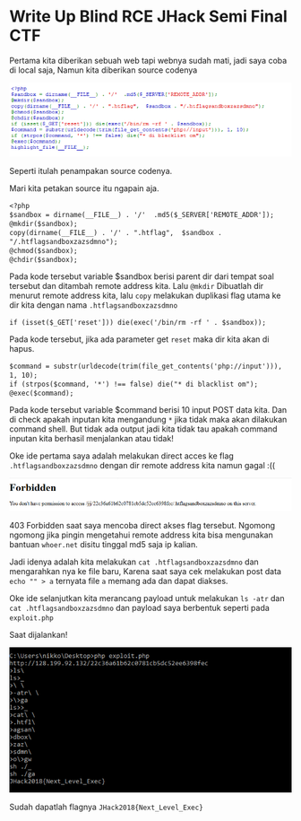 # Write Up Blind RCE JHack Semi Final CTF

Pertama kita diberikan sebuah web tapi webnya sudah mati, jadi saya coba di local saja, Namun kita diberikan source codenya

![](/JHackCTF/Blind/index.png)

Seperti itulah penampakan source codenya.


Mari kita petakan source itu ngapain aja.

```
<?php
$sandbox = dirname(__FILE__) . '/'  .md5($_SERVER['REMOTE_ADDR']);
@mkdir($sandbox);
copy(dirname(__FILE__) . '/' . ".htflag",  $sandbox . "/.htflagsandboxzazsdmno");
@chmod($sandbox);
@chdir($sandbox);

```

Pada kode tersebut variable $sandbox berisi parent dir dari tempat soal tersebut dan ditambah remote address kita. Lalu `@mkdir` Dibuatlah dir menurut remote address kita, lalu `copy` melakukan duplikasi flag utama ke dir kita dengan nama `.htflagsandboxzazsdmno`

```
if (isset($_GET['reset'])) die(exec('/bin/rm -rf ' . $sandbox));
```

Pada kode tersebut, jika ada parameter get `reset` maka dir kita akan di hapus.

```
$command = substr(urldecode(trim(file_get_contents('php://input'))), 1, 10);
if (strpos($command, '*') !== false) die("* di blacklist om");
@exec($command);
```

Pada kode tersebut variable $command berisi 10 input POST data kita. Dan di check apakah inputan kita mengandung `*` jika tidak maka akan dilakukan command shell. But tidak ada output jadi kita tidak tau apakah command inputan kita berhasil menjalankan atau tidak!

Oke ide pertama saya adalah melakukan direct acces ke flag `.htflagsandboxzazsdmno` dengan dir remote address kita namun gagal :(( 

![](/JHackCTF/Blind/fail.png)

403 Forbidden saat saya mencoba direct akses flag tersebut. Ngomong ngomong jika pingin mengetahui remote address kita bisa mengunakan bantuan `whoer.net` disitu tinggal md5 saja ip kalian.

Jadi idenya adalah kita melakukan `cat .htflagsandboxzazsdmno` dan mengarahkan nya ke file baru, Karena saat saya cek melakukan post data `echo "" > a` ternyata file `a` memang ada dan dapat diakses.

Oke ide selanjutkan kita merancang payload untuk melakukan `ls -atr` dan `cat .htflagsandboxzazsdmno` dan payload saya berbentuk seperti pada `exploit.php`

Saat dijalankan!

![](/JHackCTF/Blind/flag.png)


Sudah dapatlah flagnya `JHack2018{Next_Level_Exec}` 

